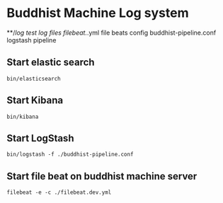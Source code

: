 # Buddhist Machine Log system
**/*log                 test log files
filebeat.*.yml          file beats config
buddhist-pipeline.conf  logstash pipeline


## Start elastic search
`
bin/elasticsearch
`

## Start Kibana
`
bin/kibana
`

## Start LogStash
`
bin/logstash -f ./buddhist-pipeline.conf
`

## Start file beat on buddhist machine server
`
filebeat -e -c ./filebeat.dev.yml
`



